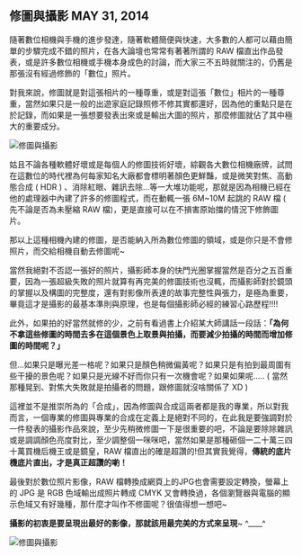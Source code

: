 <!-- @@master  = ../../_layout.html-->

<!-- @@block  =  jsBottom-->

<include src="../../_articles-js.html"></include>

<!-- @@close-->

<!-- @@block  =  css-->

<include src="../../_articles-css.html"></include>

<!-- @@close-->

<!-- @@block  =  articles-social-->

<include src="../../_articles-social.html"></include>

<!-- @@close-->

<!-- @@block  =  articles-footer-->

<include src="../../_articles.html"></include>

<!-- @@close-->

<!-- @@block  =  meta-->

<meta property="article:published_time" content="2014-05-31T17:25:00+01:00">

<meta name="keywords" content="photo,攝影,修圖,photoshop,影像">

<meta name="description" content="對我來說，修圖就是對這張相片的一種尊重，如果攝影的初衷是要呈現出最好的影像，那就該用最完美的方式來呈現！">

<meta itemprop="name" content="修圖與攝影 - OXXO.STUDIO">

<meta itemprop="image" content="http://www.oxxostudio.tw/img/articles/201405/20140531_1_01.jpg">

<meta itemprop="description" content="對我來說，修圖就是對這張相片的一種尊重，如果攝影的初衷是要呈現出最好的影像，那就該用最完美的方式來呈現！">

<meta property="og:title" content="修圖與攝影 - OXXO.STUDIO" />

<meta property="og:url" content="http://www.oxxostudio.tw/articles/201405/edit-photo.html">

<meta property="og:image" content="http://www.oxxostudio.tw/img/articles/201405/20140531_1_01.jpg">

<meta property="og:description" content="對我來說，修圖就是對這張相片的一種尊重，如果攝影的初衷是要呈現出最好的影像，那就該用最完美的方式來呈現！" />

<title>修圖與攝影 - OXXO.STUDIO</title>

<!-- @@close-->

<!-- @@block  =  articles-content-->

## 修圖與攝影 <span class="article-date" tag="photo">MAY 31, 2014</span>

隨著數位相機與手機的進步發達，隨著軟體簡便與快速，大多數的人都可以藉由簡單的步驟完成不錯的照片，在各大論壇也常常有著著所謂的 RAW 檔直出作品發表，或是許多數位相機或手機本身成色的討論，而大家三不五時就關注的，仍舊是那張沒有經過修飾的「數位」照片。

對我來說，修圖就是對這張相片的一種尊重，或是對這張「數位」相片的一種尊重，當然如果只是一般的出遊家庭記錄照修不修其實都還好，因為他的重點只是在於記錄，而如果是一張想要發表出來或是輸出大圖的照片，那麼修圖就佔了其中極大的重要成分。

![修圖與攝影](/img/articles/201405/20140531_1_06.jpg)

姑且不論各種軟體好壞或是每個人的修圖技術好壞，綜觀各大數位相機廠牌，試問在這數位的時代裡為何每家知名大廠都會標明著顏色更鮮豔，或是微笑對焦、高動態合成 ( HDR ) 、消除紅眼、雜訊去除...等一大堆功能呢，那就是因為相機已經在他的處理器中內建了許多的修圖程式，而在動輒一張 6M~10M 起跳的 RAW 檔 ( 先不論是否為未壓縮 RAW 檔)，更是直接可以在不損害原始擋的情況下修飾圖片。

那以上這種相機內建的修圖，是否能納入所為數位修圖的領域，或是你只是不會修照片，而交給相機自動去修圖呢~

當然我絕對不否認一張好的照片，攝影師本身的快門光圈掌握當然是百分之五百重要，因為一張超級失敗的照片就算有再完美的修圖技術也沒輒，而攝影師對於鏡頭的掌握以及構圖的完整度，還有對影像所表達的故事完整性與張力，是極為重要，畢竟這才是攝影的最基本準則與原理，也是每個攝影師必經的練習心路歷程!!!!

此外，如果拍的好當然就修的少，之前有看過書上介紹某大師講話一段話：**「為何不拿這些修圖的時間去多在這個景色上取景與拍攝，而要減少拍攝的時間而增加修圖的時間呢？」**

但...如果只是曝光差一格呢？如果只是顏色稍微偏黃呢？如果只是有拍到最周圍有些干擾的景色呢？如果只是光線不好而你只有一次機會呢？如果如果呢..... ( 當然那種晃到、對焦大失敗就是拍攝者的問題，跟修圖就沒啥關係了 XD )

這裡並不是推崇所為的「合成」，因為修圖與合成這兩者都是我的專業，所以對我而言，一個專業的修圖與專業的合成在定義上是絕對不同的，在此我是要強調對於一件發表的攝影作品來說，至少先稍微修圖一下是很重要的吧，不論是要除除雜訊或是調調顏色亮度對比，至少調整個一咪咪吧，當然如果是那種砸個一二十萬三四十萬買機后機王或是鏡皇，RAW 檔直出的確是超讚的!但其實我覺得，**傳統的底片機底片直出，才是真正超讚的喲！**

最後對於數位照片影像，RAW 檔轉換成網頁上的JPG也會需要設定轉換，螢幕上的 JPG 是 RGB 色域輸出成照片轉成 CMYK 又會轉換過，各個瀏覽器與電腦的顯示色域又有好幾種，那什麼才叫作不修圖呢？很值得想一想吧~

**攝影的初衷是要呈現出最好的影像，那就該用最完美的方式來呈現**~ ^____^

![修圖與攝影](/img/articles/201405/20140531_1_04.jpg)

<!-- @@close-->